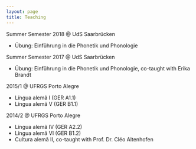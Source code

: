 ```yaml
---
layout: page
title: Teaching
---
```


<dt>Summer Semester 2018 @ UdS Saarbrücken</dt>
 <ul>
   <li>Übung: Einführung in die Phonetik und Phonologie</li>
 </ul> 

<dt>Summer Semester 2017 @ UdS Saarbrücken</dt>
 <ul>
  <li>Übung: Einführung in die Phonetik und Phonologie, co-taught with Erika Brandt</li>
 </ul> 
  
<dt>2015/1 @ UFRGS Porto Alegre</dt>
 <ul>
  <li>Língua alemã I (GER A1.1)</li>
  <li>Língua alemã V (GER B1.1)</li>
 </ul> 
 
<dt>2014/2 @ UFRGS Porto Alegre</dt>
 <ul>
  <li>Língua alemã IV (GER A2.2)</li>
  <li>Língua alemã VI (GER B1.2)</li>
  <li>Cultura alemã II, co-taught with Prof. Dr. Cléo Altenhofen</li>
 </ul> 
